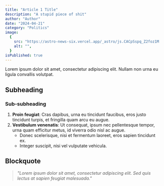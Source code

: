 ```yaml
---
title: "Article 1 Title"
description: "A stupid piece of shit"
author: "Author"
date: "2024-04-21"
category: "Politics"
image:
  {
    src: "https://astro-news-six.vercel.app/_astro/js.CACpSspq_Z2foz1M.webp",
    alt: "",
  }
isPublished: true
---
```


Lorem ipsum dolor sit amet, consectetur adipiscing elit. Nullam non urna eu ligula convallis volutpat.

## Subheading

### Sub-subheading

1. **Proin feugiat**: Cras dapibus, urna eu tincidunt faucibus, eros justo tincidunt turpis, et fringilla quam arcu eu augue.
2. **Vestibulum venenatis**: Ut consequat, ipsum nec pellentesque tempor, urna quam efficitur metus, id viverra odio nisl ac augue.
   - Donec scelerisque, nisi et fermentum laoreet, eros sapien tincidunt ex.
   - Integer suscipit, nisi vel vulputate vehicula.

## Blockquote

> _"Lorem ipsum dolor sit amet, consectetur adipiscing elit. Sed quis lectus at sapien feugiat malesuada."_
